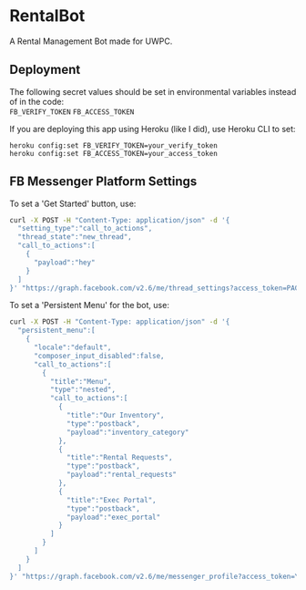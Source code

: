 # RentalBot
A Rental Management Bot made for UWPC.

## Deployment
The following secret values should be set in environmental variables instead of in the code:  
`FB_VERIFY_TOKEN`
`FB_ACCESS_TOKEN`

If you are deploying this app using Heroku (like I did), use Heroku CLI to set:
```
heroku config:set FB_VERIFY_TOKEN=your_verify_token
heroku config:set FB_ACCESS_TOKEN=your_access_token
```

## FB Messenger Platform Settings

To set a 'Get Started' button, use:
```bash
curl -X POST -H "Content-Type: application/json" -d '{
  "setting_type":"call_to_actions",
  "thread_state":"new_thread",
  "call_to_actions":[
    {
      "payload":"hey"
    }
  ]
}' "https://graph.facebook.com/v2.6/me/thread_settings?access_token=PAGE_ACCESS_TOKEN"
```

To set a 'Persistent Menu' for the bot, use:
```bash
curl -X POST -H "Content-Type: application/json" -d '{
  "persistent_menu":[
    {
      "locale":"default",
      "composer_input_disabled":false,
      "call_to_actions":[
        {
          "title":"Menu",
          "type":"nested",
          "call_to_actions":[
            {
              "title":"Our Inventory",
              "type":"postback",
              "payload":"inventory_category"
            },
            {
              "title":"Rental Requests",
              "type":"postback",
              "payload":"rental_requests"
            },
            {
              "title":"Exec Portal",
              "type":"postback",
              "payload":"exec_portal"
            }
          ]
        }
      ]
    }
  ]
}' "https://graph.facebook.com/v2.6/me/messenger_profile?access_token=YOUR_ACCESS_TOKEN_HERE"
```